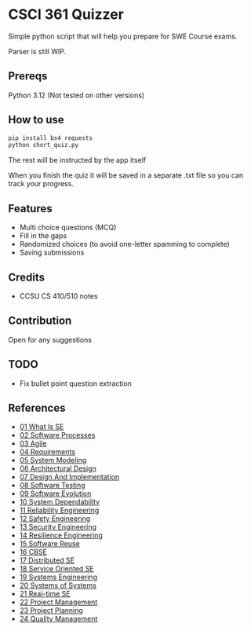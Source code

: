 # CSCI 361 Quizzer

Simple python script that will help you prepare for SWE Course exams.

Parser is still WIP.

## Prereqs

Python 3.12 (Not tested on other versions)

## How to use

```bash
pip install bs4 requests
python short_quiz.py
```

The rest will be instructed by the app itself

When you finish the quiz it will be saved in a separate .txt file so you can track your progress.

## Features

- Multi choice questions (MCQ)
- Fill in the gaps
- Randomized choices (to avoid one-letter spamming to complete)
- Saving submissions

## Credits

- CCSU CS 410/510 notes

## Contribution

Open for any suggestions

## TODO

- Fix bullet point question extraction

## References

- [01 What Is SE](https://cs.ccsu.edu/~stan/classes/CS410/Notes16/01-WhatIsSE.html)
- [02 Software Processes](https://cs.ccsu.edu/~stan/classes/CS410/Notes16/02-SoftwareProcesses.html)
- [03 Agile](https://cs.ccsu.edu/~stan/classes/CS410/Notes16/03-Agile.html)
- [04 Requirements](https://cs.ccsu.edu/~stan/classes/CS410/notes16/04-Requirements.html)
- [05 System Modeling](https://cs.ccsu.edu/~stan/classes/CS410/Notes16/05-SystemModeling.html)
- [06 Architectural Design](https://cs.ccsu.edu/~stan/classes/CS410/Notes16/06-ArchitecturalDesign.html)
- [07 Design And Implementation](https://cs.ccsu.edu/~stan/classes/CS410/Notes16/07-DesignAndImplementation.html)
- [08 Software Testing](https://cs.ccsu.edu/~stan/classes/CS410/Notes16/08-SoftwareTesting.html)
- [09 Software Evolution](https://cs.ccsu.edu/~stan/classes/CS410/Notes16/09-SoftwareEvolution.html)
- [10 System Dependability](https://cs.ccsu.edu/~stan/classes/CS410/Notes16/10-SystemDependability.html)
- [11 Reliability Engineering](https://cs.ccsu.edu/~stan/classes/CS410/Notes16/11-ReliabilityEngineering.html)
- [12 Safety Engineering](https://cs.ccsu.edu/~stan/classes/CS410/Notes16/12-SafetyEngineering.html)
- [13 Security Engineering](https://cs.ccsu.edu/~stan/classes/CS410/Notes16/13-SecurityEngineering.html)
- [14 Resilience Engineering](https://cs.ccsu.edu/~stan/classes/CS410/Notes16/14-ResilienceEngineering.html)
- [15 Software Reuse](https://cs.ccsu.edu/~stan/classes/CS530/Notes18/15-SoftwareReuse.html)
- [16 CBSE](https://cs.ccsu.edu/~stan/classes/CS530/Notes18/16-CBSE.html)
- [17 Distributed SE](https://cs.ccsu.edu/~stan/classes/CS530/Notes18/17-DistributedSE.html)
- [18 Service Oriented SE](https://cs.ccsu.edu/~stan/classes/CS530/Notes18/18-ServiceOrientedSE.html)
- [19 Systems Engineering](https://cs.ccsu.edu/~stan/classes/CS530/Notes18/19-SystemsEngineering.html)
- [20 Systems of Systems](https://cs.ccsu.edu/~stan/classes/CS530/Notes18/20-SystemsOfSystems.html)
- [21 Real-time SE](https://cs.ccsu.edu/~stan/classes/CS530/Notes18/21-RealTimeSE.html)
- [22 Project Management](https://cs.ccsu.edu/~stan/classes/CS530/Notes18/22-ProjectManagement.html)
- [23 Project Planning](https://cs.ccsu.edu/~stan/classes/CS530/Notes18/23-ProjectPlanning.html)
- [24 Quality Management](https://cs.ccsu.edu/~stan/classes/CS530/Notes18/24-QualityManagement.html)
